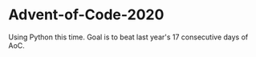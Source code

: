 # Advent-of-Code-2020

Using Python this time. Goal is to beat last year's 17 consecutive days of AoC.
